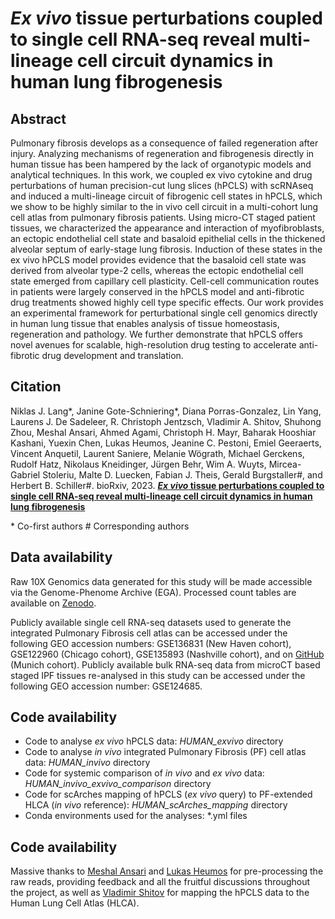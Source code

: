 # *Ex vivo* tissue perturbations coupled to single cell RNA-seq reveal multi-lineage cell circuit dynamics in human lung fibrogenesis

## Abstract

Pulmonary fibrosis develops as a consequence of failed regeneration after injury. Analyzing mechanisms of regeneration and fibrogenesis directly in human tissue has been hampered by the lack of organotypic models and analytical techniques. In this work, we coupled ex vivo cytokine and drug perturbations of human precision-cut lung slices (hPCLS) with scRNAseq and induced a multi-lineage circuit of fibrogenic cell states in hPCLS, which we show to be highly similar to the in vivo cell circuit in a multi-cohort lung cell atlas from pulmonary fibrosis patients. Using micro-CT staged patient tissues, we characterized the appearance and interaction of myofibroblasts, an ectopic endothelial cell state and basaloid epithelial cells in the thickened alveolar septum of early-stage lung fibrosis. Induction of these states in the ex vivo hPCLS model provides evidence that the basaloid cell state was derived from alveolar type-2 cells, whereas the ectopic endothelial cell state emerged from capillary cell plasticity. Cell-cell communication routes in patients were largely conserved in the hPCLS model and anti-fibrotic drug treatments showed highly cell type specific effects. Our work provides an experimental framework for perturbational single cell genomics directly in human lung tissue that enables analysis of tissue homeostasis, regeneration and pathology. We further demonstrate that hPCLS offers novel avenues for scalable, high-resolution drug testing to accelerate anti-fibrotic drug development and translation.

## Citation

Niklas J. Lang\*, Janine Gote-Schniering\*, Diana Porras-Gonzalez, Lin Yang, Laurens J. De Sadeleer, R. Christoph Jentzsch, Vladimir A. Shitov, Shuhong Zhou, Meshal Ansari, Ahmed Agami, Christoph H. Mayr, Baharak Hooshiar Kashani, Yuexin Chen, Lukas Heumos, Jeanine C. Pestoni, Emiel Geeraerts, Vincent Anquetil, Laurent Saniere, Melanie Wögrath, Michael Gerckens, Rudolf Hatz, Nikolaus Kneidinger, Jürgen Behr, Wim A. Wuyts, Mircea-Gabriel Stoleriu, Malte D. Luecken, Fabian J. Theis, Gerald Burgstaller\#, and Herbert B. Schiller\#. bioRxiv, 2023. **[*Ex vivo* tissue perturbations coupled to single cell RNA-seq reveal multi-lineage cell circuit dynamics in human lung fibrogenesis](https://doi.org/10.1101/2023.01.16.524219)**

\* Co-first authors
\# Corresponding authors

## Data availability

Raw 10X Genomics data generated for this study will be made accessible via the Genome-Phenome Archive (EGA). Processed count tables are available on [Zenodo](https://doi.org/10.5281/zenodo.7537493).

Publicly available single cell RNA-seq datasets used to generate the integrated Pulmonary Fibrosis cell atlas can be accessed under the following GEO accession numbers: GSE136831 (New Haven cohort), GSE122960 (Chicago cohort), GSE135893 (Nashville cohort), and on [GitHub](https://github.com/theislab/2020_Mayr) (Munich cohort).
Publicly available bulk RNA-seq data from microCT based staged IPF tissues re-analysed in this study can be accessed under the following GEO accession number: GSE124685.

## Code availability

- Code to analyse *ex vivo* hPCLS data: *HUMAN_exvivo* directory
- Code to analyse *in vivo* integrated Pulmonary Fibrosis (PF) cell atlas data: *HUMAN_invivo* directory
- Code for systemic comparison of *in vivo* and *ex vivo* data: *HUMAN_invivo_exvivo_comparison* directory
- Code for scArches mapping of hPCLS (*ex vivo* query) to PF-extended HLCA (*in vivo* reference): *HUMAN_scArches_mapping* directory
- Conda environments used for the analyses: \*.yml files

## Code availability

Massive thanks to [Meshal Ansari](https://github.com/Mesh09) and [Lukas Heumos](https://github.com/Zethson) for pre-processing the raw reads, providing feedback and all the fruitful discussions throughout the project, as well as [Vladimir Shitov](https://github.com/VladimirShitov) for mapping the hPCLS data to the Human Lung Cell Atlas (HLCA).
